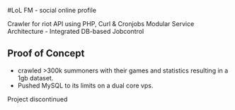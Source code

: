 #LoL FM - social online profile

Crawler for riot API using PHP, Curl & Cronjobs
Modular Service Architecture - Integrated DB-based Jobcontrol

Proof of Concept
----------------
* crawled >300k summoners with their games and statistics resulting in a 1gb dataset.
* Pushed MySQL to its limits on a dual core vps.

Project discontinued





